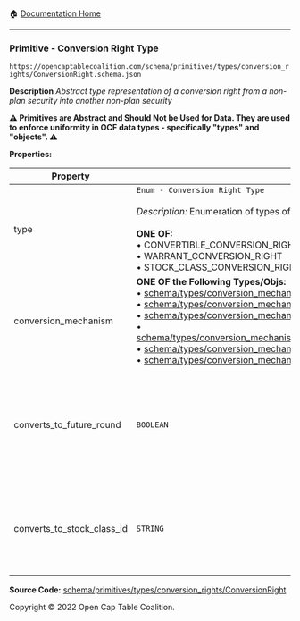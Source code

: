 :house: [Documentation Home](https://naveedn.github.io/Open-Cap-Format-OCF)

---

### Primitive - Conversion Right Type

`https://opencaptablecoalition.com/schema/primitives/types/conversion_rights/ConversionRight.schema.json`

**Description** _Abstract type representation of a conversion right from a non-plan security into another non-plan security_

**:warning: Primitives are Abstract and Should Not be Used for Data. They are used to enforce uniformity in OCF data types - specifically "types" and "objects". :warning:**

**Properties:**

| Property                   | Type                                                                                                                                                                                                                                                                                                                                                                                                                                                                                                                                                                                                                                                                                                                                                                                                                                                                                                                                                                                                                                                                                                                                                                                                   | Description                                                                                                         | Required   |
| -------------------------- | ------------------------------------------------------------------------------------------------------------------------------------------------------------------------------------------------------------------------------------------------------------------------------------------------------------------------------------------------------------------------------------------------------------------------------------------------------------------------------------------------------------------------------------------------------------------------------------------------------------------------------------------------------------------------------------------------------------------------------------------------------------------------------------------------------------------------------------------------------------------------------------------------------------------------------------------------------------------------------------------------------------------------------------------------------------------------------------------------------------------------------------------------------------------------------------------------------ | ------------------------------------------------------------------------------------------------------------------- | ---------- |
| type                       | `Enum - Conversion Right Type`</br></br>_Description:_ Enumeration of types of conversion rights.</br></br>**ONE OF:** </br>&bull; CONVERTIBLE_CONVERSION_RIGHT </br>&bull; WARRANT_CONVERSION_RIGHT </br>&bull; STOCK_CLASS_CONVERSION_RIGHT                                                                                                                                                                                                                                                                                                                                                                                                                                                                                                                                                                                                                                                                                                                                                                                                                                                                                                                                                          | What kind of conversion right is this?                                                                              | -          |
| conversion_mechanism       | **ONE OF the Following Types/Objs:**</br>&bull; [schema/types/conversion_mechanisms/SAFEConversionMechanism](https://naveedn.github.io/Open-Cap-Format-OCF/schema/types/conversion_mechanisms/SAFEConversionMechanism)</br>&bull; [schema/types/conversion_mechanisms/NoteConversionMechanism](https://naveedn.github.io/Open-Cap-Format-OCF/schema/types/conversion_mechanisms/NoteConversionMechanism)</br>&bull; [schema/types/conversion_mechanisms/CustomConversionMechanism](https://naveedn.github.io/Open-Cap-Format-OCF/schema/types/conversion_mechanisms/CustomConversionMechanism)</br>&bull; [schema/types/conversion_mechanisms/PercentCapitalizationConversionMechanism](https://naveedn.github.io/Open-Cap-Format-OCF/schema/types/conversion_mechanisms/PercentCapitalizationConversionMechanism)</br>&bull; [schema/types/conversion_mechanisms/FixedAmountConversionMechanism](https://naveedn.github.io/Open-Cap-Format-OCF/schema/types/conversion_mechanisms/FixedAmountConversionMechanism)</br>&bull; [schema/types/conversion_mechanisms/RatioConversionMechanism](https://naveedn.github.io/Open-Cap-Format-OCF/schema/types/conversion_mechanisms/RatioConversionMechanism) | What conversion mechanism applies to calculate the number of resulting securities?                                  | `REQUIRED` |
| converts_to_future_round   | `BOOLEAN`                                                                                                                                                                                                                                                                                                                                                                                                                                                                                                                                                                                                                                                                                                                                                                                                                                                                                                                                                                                                                                                                                                                                                                                              | Is this stock class potentially convertible into a future, as-yet undetermined stock class (e.g. Founder Preferred) | -          |
| converts_to_stock_class_id | `STRING`                                                                                                                                                                                                                                                                                                                                                                                                                                                                                                                                                                                                                                                                                                                                                                                                                                                                                                                                                                                                                                                                                                                                                                                               | The identifier of the existing, known stock class this stock class can convert into                                 | -          |

**Source Code:** [schema/primitives/types/conversion_rights/ConversionRight](https://github.com/Open-Cap-Table-Coalition/Open-Cap-Format-OCF/blob/main/schema/primitives/types/conversion_rights/ConversionRight.schema.json)

Copyright © 2022 Open Cap Table Coalition.
